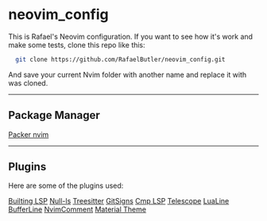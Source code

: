 # neovim_config
This is Rafael's Neovim configuration. If you want to see how it's work and make some tests, clone this repo like this:

```bash
  git clone https://github.com/RafaelButler/neovim_config.git
```

And save your current Nvim folder with another name and replace it with was cloned.

---

## Package Manager

[Packer nvim](https://github.com/wbthomason/packer.nvim) 

---

## Plugins

Here are some of the plugins used: 

[Builting LSP](https://github.com/neovim/nvim-lspconfig) 
[Null-ls](https://github.com/jose-elias-alvarez/null-ls.nvim) 
[Treesitter](https://github.com/nvim-treesitter/nvim-treesitter) 
[GitSigns](https://github.com/lewis6991/gitsigns.nvim) 
[Cmp LSP](https://github.com/hrsh7th/nvim-cmp) 
[Telescope](https://github.com/nvim-telescope/telescope.nvim) 
[LuaLine](https://github.com/nvim-lualine/lualine.nvim) 
[BufferLine](https://github.com/akinsho/bufferline.nvim) 
[NvimComment](https://github.com/terrortylor/nvim-comment) 
[Material Theme](https://github.com/kaicataldo/material.vim) 
